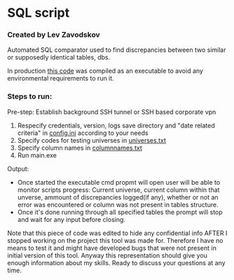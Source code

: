 # SQL script

### Created by Lev Zavodskov

Automated SQL comparator used to find discrepancies between two similar or supposedly identical tables, dbs.

In production [this code](SQLscript/main.py) was compiled as an executable to avoid any environmental requirements to run it.

### Steps to run:

Pre-step: Establish background SSH tunnel or SSH based corporate vpn
1) Respecify credentials, version, logs save directory and "date related criteria" in [config.ini](SQLscript/config.ini) according to your needs
2) Specify codes for testing universes in [universes.txt](SQLscript/universes.txt)
3) Specify column names in [columnnames.txt](SQLscript/columnnames.txt)
4) Run main.exe

Output:
- Once started the executable cmd propmt will open user will be able to monitor scripts progress: Current universe, current column within that unverse, ammount of discrepancies logged(if any), whether or not an error was encountered or column was not present in tables structure.
- Once it's done running through all specified tables the prompt will stop and wait for any input before closing.

Note that this piece of code was edited to hide any confidential info AFTER I stopped working on the project this tool was made for. Therefore I have no means to test it and might have developed bugs that were not present in initial version of this tool. Anyway this representation should give you enough information about my skills. Ready to discuss your questions at any time.
